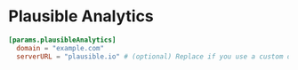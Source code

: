 # Plausible Analytics

```toml
[params.plausibleAnalytics]
  domain = "example.com"
  serverURL = "plausible.io" # (optional) Replace if you use a custom domain
```
